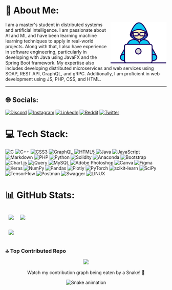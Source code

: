 <div class = "container" style = "width: 100%">

# 💫 About Me:

<div>
<img width="35%" align="right" alt="Github" src="assets/geek.gif" />
I am a master's student in distributed systems and artificial intelligence. I am passionate about AI and ML and have been learning machine learning techniques to apply in real-world projects. Along with that, I also have experience in software engineering, particularly in developing with Java using JavaFX and the Spring Boot framework. My expertise also includes developing distributed microservices and web services using SOAP, REST API, GraphQL, and gRPC. Additionally, I am proficient in web development using JS, PHP, CSS, and HTML.

</div>

<hr>

## 🌐 Socials:

[![Discord](https://img.shields.io/badge/Discord-%237289DA.svg?logo=discord&logoColor=white)](https://discord.gg/itsmustaphahere#6962) [![Instagram](https://img.shields.io/badge/Instagram-%23E4405F.svg?logo=Instagram&logoColor=white)](https://instagram.com/itsmustaphahere) [![LinkedIn](https://img.shields.io/badge/LinkedIn-%230077B5.svg?logo=linkedin&logoColor=white)](https://linkedin.com/in/mustaphaslimani) [![Reddit](https://img.shields.io/badge/Reddit-%23FF4500.svg?logo=Reddit&logoColor=white)](https://reddit.com/user/mustapha4real) [![Twitter](https://img.shields.io/badge/Twitter-%231DA1F2.svg?logo=Twitter&logoColor=white)](https://twitter.com/mstapha4real)

# 💻 Tech Stack:

![C](https://img.shields.io/badge/c-%2300599C.svg?style=for-the-badge&logo=c&logoColor=white) ![C++](https://img.shields.io/badge/c++-%2300599C.svg?style=for-the-badge&logo=c%2B%2B&logoColor=white) ![CSS3](https://img.shields.io/badge/css3-%231572B6.svg?style=for-the-badge&logo=css3&logoColor=white) ![GraphQL](https://img.shields.io/badge/-GraphQL-E10098?style=for-the-badge&logo=graphql&logoColor=white) ![HTML5](https://img.shields.io/badge/html5-%23E34F26.svg?style=for-the-badge&logo=html5&logoColor=white) ![Java](https://img.shields.io/badge/java-%23ED8B00.svg?style=for-the-badge&logo=java&logoColor=white) ![JavaScript](https://img.shields.io/badge/javascript-%23323330.svg?style=for-the-badge&logo=javascript&logoColor=%23F7DF1E) ![Markdown](https://img.shields.io/badge/markdown-%23000000.svg?style=for-the-badge&logo=markdown&logoColor=white) ![PHP](https://img.shields.io/badge/php-%23777BB4.svg?style=for-the-badge&logo=php&logoColor=white) ![Python](https://img.shields.io/badge/python-3670A0?style=for-the-badge&logo=python&logoColor=ffdd54) ![Solidity](https://img.shields.io/badge/Solidity-%23363636.svg?style=for-the-badge&logo=solidity&logoColor=white) ![Anaconda](https://img.shields.io/badge/Anaconda-%2344A833.svg?style=for-the-badge&logo=anaconda&logoColor=white) ![Bootstrap](https://img.shields.io/badge/bootstrap-%23563D7C.svg?style=for-the-badge&logo=bootstrap&logoColor=white) ![Chart.js](https://img.shields.io/badge/chart.js-F5788D.svg?style=for-the-badge&logo=chart.js&logoColor=white) ![jQuery](https://img.shields.io/badge/jquery-%230769AD.svg?style=for-the-badge&logo=jquery&logoColor=white) ![MySQL](https://img.shields.io/badge/mysql-%2300f.svg?style=for-the-badge&logo=mysql&logoColor=white) ![Adobe Photoshop](https://img.shields.io/badge/adobephotoshop-%2331A8FF.svg?style=for-the-badge&logo=adobephotoshop&logoColor=white) ![Canva](https://img.shields.io/badge/Canva-%2300C4CC.svg?style=for-the-badge&logo=Canva&logoColor=white) ![Figma](https://img.shields.io/badge/figma-%23F24E1E.svg?style=for-the-badge&logo=figma&logoColor=white) ![Keras](https://img.shields.io/badge/Keras-%23D00000.svg?style=for-the-badge&logo=Keras&logoColor=white) ![NumPy](https://img.shields.io/badge/numpy-%23013243.svg?style=for-the-badge&logo=numpy&logoColor=white) ![Pandas](https://img.shields.io/badge/pandas-%23150458.svg?style=for-the-badge&logo=pandas&logoColor=white) ![Plotly](https://img.shields.io/badge/Plotly-%233F4F75.svg?style=for-the-badge&logo=plotly&logoColor=white) ![PyTorch](https://img.shields.io/badge/PyTorch-%23EE4C2C.svg?style=for-the-badge&logo=PyTorch&logoColor=white) ![scikit-learn](https://img.shields.io/badge/scikit--learn-%23F7931E.svg?style=for-the-badge&logo=scikit-learn&logoColor=white) ![SciPy](https://img.shields.io/badge/SciPy-%230C55A5.svg?style=for-the-badge&logo=scipy&logoColor=%white) ![TensorFlow](https://img.shields.io/badge/TensorFlow-%23FF6F00.svg?style=for-the-badge&logo=TensorFlow&logoColor=white) ![Postman](https://img.shields.io/badge/Postman-FF6C37?style=for-the-badge&logo=postman&logoColor=white) ![Swagger](https://img.shields.io/badge/-Swagger-%23Clojure?style=for-the-badge&logo=swagger&logoColor=white) ![LINUX](https://img.shields.io/badge/Linux-FCC624?style=for-the-badge&logo=linux&logoColor=black)


# 📊 GitHub Stats:
<div align = "center" style = "width: 100%; display: flex; flex-direction: column">
<div style = "display: flex; flex-direction: row;">

<div style = "margin: 0 10px">

![](https://github-readme-stats.vercel.app/api?username=Slimani-CE&theme=radical&hide_border=false&include_all_commits=true&count_private=true)
</div>

<div style = "margin: 0 10px">

![](https://github-readme-streak-stats.herokuapp.com/?user=Slimani-CE&theme=radical&hide_border=false)
</div>
</div>

<div align = "left" style = "margin: 0 10px">

![](https://github-readme-stats.vercel.app/api/top-langs/?username=Slimani-CE&theme=radical&hide_border=false&include_all_commits=true&count_private=true&layout=compact)
</div>

</div>


### 🔝 Top Contributed Repo
<div align = "center">

![](https://github-contributor-stats.vercel.app/api?username=Slimani-CE&limit=5&theme=dark&combine_all_yearly_contributions=true)


 <p align="center">Watch my contribution graph being eaten by a Snake! 🐍</p>

![Snake animation](https://github.com/Slimani-CE/Slimani-CE/blob/output/github-contribution-grid-snake.svg)
</div>
<!-- Proudly created with GPRM ( https://gprm.itsvg.in ) -->

</div>